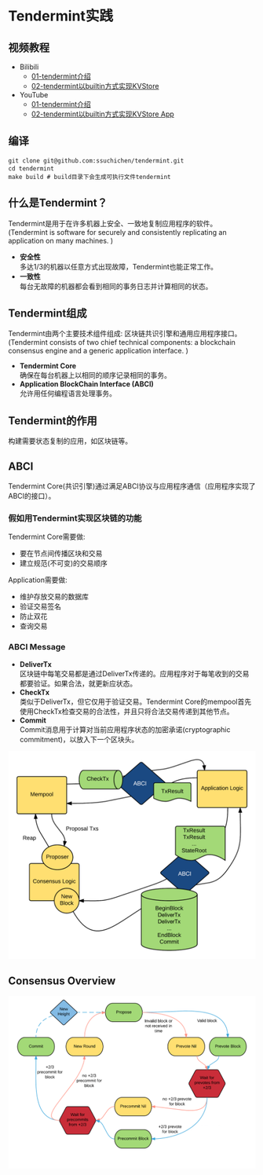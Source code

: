 # Tendermint实践

## 视频教程
* Bilibili
  * [01-tendermint介绍](https://www.bilibili.com/video/BV1KV4y157PV/?spm_id_from=333.999.0.0&vd_source=79484a601afa1e7d36a00ef527669e7e)
  * [02-tendermint以builtin方式实现KVStore](https://www.bilibili.com/video/BV1ve411V7eE/?spm_id_from=333.999.0.0&vd_source=79484a601afa1e7d36a00ef527669e7e)
* YouTube
  * [01-tendermint介绍](https://www.youtube.com/watch?v=WBDORFVvXLg&list=PL9aoThVN5PLk2S8EhjZVqTFBvvRB8C2ib&index=1)
  * [02-tendermint以builtin方式实现KVStore App](https://www.youtube.com/watch?v=CnooQcWoGO4&list=PL9aoThVN5PLk2S8EhjZVqTFBvvRB8C2ib&index=2)

## 编译
```
git clone git@github.com:ssuchichen/tendermint.git
cd tendermint
make build # build目录下会生成可执行文件tendermint
```

## 什么是Tendermint？
Tendermint是用于在许多机器上安全、一致地复制应用程序的软件。(Tendermint is software for securely and consistently replicating an application on many machines. )
* **安全性**  
多达1/3的机器以任意方式出现故障，Tendermint也能正常工作。
* **一致性**  
每台无故障的机器都会看到相同的事务日志并计算相同的状态。

## Tendermint组成
Tendermint由两个主要技术组件组成: 区块链共识引擎和通用应用程序接口。(Tendermint consists of two chief technical components: a blockchain consensus engine and a generic application interface. )
* **Tendermint Core**  
确保在每台机器上以相同的顺序记录相同的事务。
* **Application BlockChain Interface (ABCI)**  
允许用任何编程语言处理事务。

## Tendermint的作用
构建需要状态复制的应用，如区块链等。

## ABCI
Tendermint Core(共识引擎)通过满足ABCI协议与应用程序通信（应用程序实现了ABCI的接口）。
### 假如用Tendermint实现区块链的功能
Tendermint Core需要做:  
* 要在节点间传播区块和交易
* 建立规范(不可变)的交易顺序

Application需要做:  
* 维护存放交易的数据库
* 验证交易签名
* 防止双花
* 查询交易
### ABCI Message
* **DeliverTx**  
  区块链中每笔交易都是通过DeliverTx传递的。应用程序对于每笔收到的交易都要验证。如果合法，就更新应状态。
* **CheckTx**  
  类似于DeliverTx，但它仅用于验证交易。Tendermint Core的mempool首先使用CheckTx检查交易的合法性，并且只将合法交易传递到其他节点。
* **Commit**  
  Commit消息用于计算对当前应用程序状态的加密承诺(cryptographic commitment)，以放入下一个区块头。

![avatar](./docs/imgs/abci.png)

## Consensus Overview
![avatar](./docs/imgs/consensus.png)

